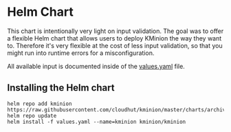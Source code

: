 # Helm Chart

This chart is intentionally very light on input validation. The goal was to offer a flexible Helm chart that allows
users to deploy KMinion the way they want to. Therefore it's very flexible at the cost of less input validation, so that
you might run into runtime errors for a misconfiguration.

All available input is documented inside of the [values.yaml](./kminion/values.yaml) file.

## Installing the Helm chart

```shell
helm repo add kminion https://raw.githubusercontent.com/cloudhut/kminion/master/charts/archives
helm repo update
helm install -f values.yaml --name=kminion kminion/kminion
```
